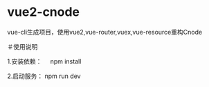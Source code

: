 # vue2-cnode
vue-cli生成项目，使用vue2,vue-router,vuex,vue-resource重构Cnode

＃使用说明

1.安装依赖：      npm install

2.启动服务：      npm run dev
